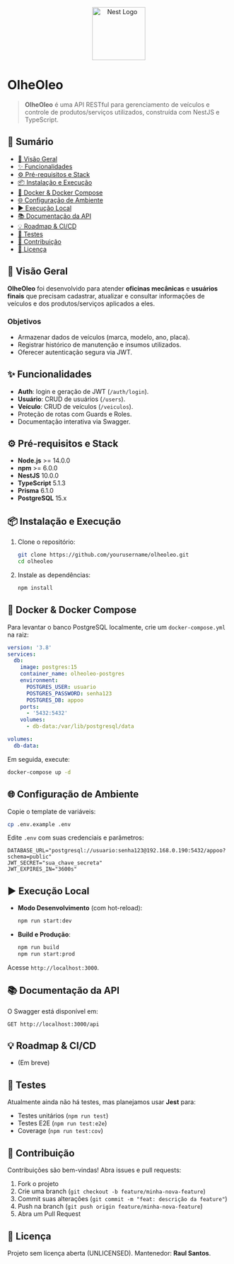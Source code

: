 <p align="center">
  <a href="http://nestjs.com/" target="blank"><img src="https://nestjs.com/img/logo-small.svg" width="120" alt="Nest Logo" /></a>
</p>

[circleci-image]: https://img.shields.io/circleci/build/github/nestjs/nest/master?token=abc123def456
[circleci-url]: https://circleci.com/gh/nestjs/nest

# OlheOleo

> **OlheOleo** é uma API RESTful para gerenciamento de veículos e controle de produtos/serviços utilizados, construída com NestJS e TypeScript.

## 📖 Sumário

* [🚀 Visão Geral](#-visão-geral)
* [✨ Funcionalidades](#-funcionalidades)
* [⚙️ Pré-requisitos e Stack](#️-pré-requisitos-e-stack)
* [📦 Instalação e Execução](#-instalação-e-execução)
* [🐳 Docker & Docker Compose](#-docker--docker-compose)
* [🌐 Configuração de Ambiente](#-configuração-de-ambiente)
* [▶️ Execução Local](#️-execução-local)
* [📚 Documentação da API](#-documentação-da-api)
* [💡 Roadmap & CI/CD](#-roadmap--cicd)
* [🧪 Testes](#-testes)
* [🤝 Contribuição](#-contribuição)
* [📝 Licença](#-licença)

## 🚀 Visão Geral

**OlheOleo** foi desenvolvido para atender **oficinas mecânicas** e **usuários finais** que precisam cadastrar, atualizar e consultar informações de veículos e dos produtos/serviços aplicados a eles.

### Objetivos

* Armazenar dados de veículos (marca, modelo, ano, placa).
* Registrar histórico de manutenção e insumos utilizados.
* Oferecer autenticação segura via JWT.

## ✨ Funcionalidades

* **Auth**: login e geração de JWT (`/auth/login`).
* **Usuário**: CRUD de usuários (`/users`).
* **Veículo**: CRUD de veículos (`/veiculos`).
* Proteção de rotas com Guards e Roles.
* Documentação interativa via Swagger.

## ⚙️ Pré-requisitos e Stack

* **Node.js** >= 14.0.0
* **npm** >= 6.0.0
* **NestJS** 10.0.0
* **TypeScript** 5.1.3
* **Prisma** 6.1.0
* **PostgreSQL** 15.x

## 📦 Instalação e Execução

1. Clone o repositório:

   ```bash
   git clone https://github.com/yourusername/olheoleo.git
   cd olheoleo
   ```
2. Instale as dependências:

   ```bash
   npm install
   ```

## 🐳 Docker & Docker Compose

Para levantar o banco PostgreSQL localmente, crie um `docker-compose.yml` na raiz:

```yaml
version: '3.8'
services:
  db:
    image: postgres:15
    container_name: olheoleo-postgres
    environment:
      POSTGRES_USER: usuario
      POSTGRES_PASSWORD: senha123
      POSTGRES_DB: appoo
    ports:
      - '5432:5432'
    volumes:
      - db-data:/var/lib/postgresql/data

volumes:
  db-data:
```

Em seguida, execute:

```bash
docker-compose up -d
```

## 🌐 Configuração de Ambiente

Copie o template de variáveis:

```bash
cp .env.example .env
```

Edite `.env` com suas credenciais e parâmetros:

```dotenv
DATABASE_URL="postgresql://usuario:senha123@192.168.0.190:5432/appoo?schema=public"
JWT_SECRET="sua_chave_secreta"
JWT_EXPIRES_IN="3600s"
```

## ▶️ Execução Local

* **Modo Desenvolvimento** (com hot-reload):

  ```bash
  npm run start:dev
  ```
* **Build e Produção**:

  ```bash
  npm run build
  npm run start:prod
  ```

Acesse `http://localhost:3000`.

## 📚 Documentação da API

O Swagger está disponível em:

```
GET http://localhost:3000/api
```

## 💡 Roadmap & CI/CD

* (Em breve)

## 🧪 Testes

Atualmente ainda não há testes, mas planejamos usar **Jest** para:

* Testes unitários (`npm run test`)
* Testes E2E (`npm run test:e2e`)
* Coverage (`npm run test:cov`)

## 🤝 Contribuição

Contribuições são bem-vindas! Abra issues e pull requests:

1. Fork o projeto
2. Crie uma branch (`git checkout -b feature/minha-nova-feature`)
3. Commit suas alterações (`git commit -m "feat: descrição da feature"`)
4. Push na branch (`git push origin feature/minha-nova-feature`)
5. Abra um Pull Request

## 📝 Licença

Projeto sem licença aberta (UNLICENSED). Mantenedor: **Raul Santos**.

